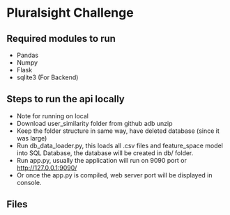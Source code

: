 # Pluralsight Challenge
## Required modules to run
+ Pandas
+ Numpy
+ Flask
+ sqlite3 (For Backend)

## Steps to run the api locally
+ Note for running on local
 + Download user_similarity folder from github adb unzip
 + Keep the folder structure in same way, have deleted database (since it was large)
+ Run db_data_loader.py, this loads all .csv files and feature_space model into SQL Database, the database will be created in db/ folder.
+ Run app.py, usually the application will run on 9090 port or http://127.0.0.1:9090/
+ Or once the app.py is compiled, web server port will be displayed in console.

## Files 



